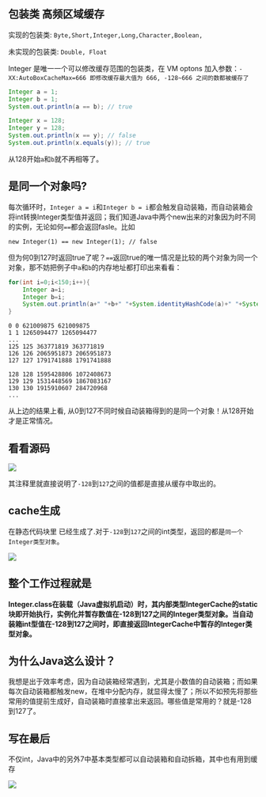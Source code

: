 ## 包装类 高频区域缓存

实现的包装类: `Byte,Short,Integer,Long,Character,Boolean,`

未实现的包装类: `Double, Float`

Integer 是唯一一个可以修改缓存范围的包装类，在 VM optons 加入参数：`-XX:AutoBoxCacheMax=666 即修改缓存最大值为 666, -128~666 之间的数都被缓存了`

```java
Integer a = 1;
Integer b = 1;
System.out.println(a == b); // true

Integer x = 128;
Integer y = 128;
System.out.println(x == y); // false
System.out.println(x.equals(y)); // true
```

从128开始`a`和`b`就不再相等了。

## 是同一个对象吗?

每次循环时，`Integer a = i`和`Integer b = i`都会触发自动装箱，而自动装箱会将int转换Integer类型值并返回；我们知道Java中两个new出来的对象因为时不同的实例，无论如何`==`都会返回fasle。比如

```
new Integer(1) == new Integer(1); // false
```

但为何0到127时返回true了呢？`==`返回true的唯一情况是比较的两个对象为同一个对象，那不妨把例子中`a`和`b`的内存地址都打印出来看看：

```java
for(int i=0;i<150;i++){
    Integer a=i;
    Integer b=i;
    System.out.println(a+" "+b+" "+System.identityHashCode(a)+" "+System.identityHashCode(b));
}
```

```
0 0 621009875 621009875
1 1 1265094477 1265094477
...
125 125 363771819 363771819
126 126 2065951873 2065951873
127 127 1791741888 1791741888

128 128 1595428806 1072408673
129 129 1531448569 1867083167
130 130 1915910607 284720968
...
```

从上边的结果上看, 从0到127不同时候自动装箱得到的是同一个对象！从128开始才是正常情况。

## 看看源码

![](https://pic.superbed.cn/item/5e06f78d76085c3289f827ff.jpg)

其注释里就直接说明了`-128`到`127`之间的值都是直接从缓存中取出的。

## cache生成

在静态代码块里 已经生成了.对于`-128`到`127`之间的int类型，返回的都是`同一个Integer类型对象`。

![](https://pic.superbed.cn/item/5e06f80076085c3289f837f2.jpg)



## 整个工作过程就是

**Integer.class在装载（Java虚拟机启动）时，其内部类型IntegerCache的static块即开始执行，实例化并暂存数值在-128到127之间的Integer类型对象。当自动装箱int型值在-128到127之间时，即直接返回IntegerCache中暂存的Integer类型对象。**



## 为什么Java这么设计？

我想是出于效率考虑，因为自动装箱经常遇到，尤其是小数值的自动装箱；而如果每次自动装箱都触发new，在堆中分配内存，就显得太慢了；所以不如预先将那些常用的值提前生成好，自动装箱时直接拿出来返回。哪些值是常用的？就是-128到127了。



## 写在最后

不仅int，Java中的另外7中基本类型都可以自动装箱和自动拆箱，其中也有用到缓存

![](https://pic.superbed.cn/item/5e06f88476085c3289f84b5b.jpg)











